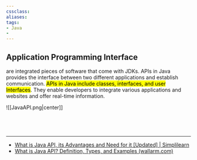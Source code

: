 ```yaml
---
cssclass:
aliases:
tags:
- Java
- 
---
```

## Application Programming Interface
are integrated pieces of software that come with JDKs. APIs in Java provides the interface between two different applications and establish communication. <mark class="hltr-lightgreen">APIs in Java include classes, interfaces, and user Interfaces</mark>. They enable developers to integrate various applications and websites and offer real-time information.

![[JavaAPI.png|center]]

<br>

# 
---
- [What is Java API, its Advantages and Need for it [Updated] | Simplilearn](https://www.simplilearn.com/tutorials/java-tutorial/java-api)
- [What is Java API? Definition, Types, and Examples (wallarm.com)](https://www.wallarm.com/what/what-is-java-api)